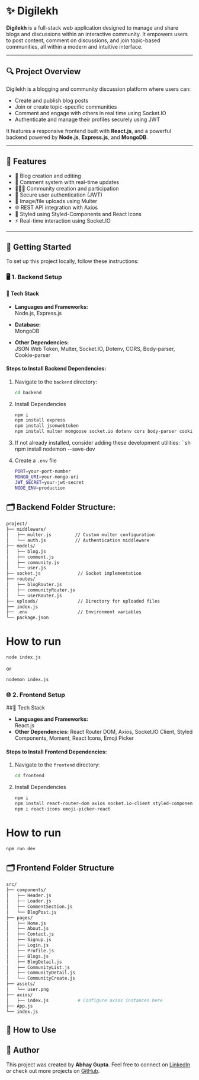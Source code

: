 # ✨ Digilekh

**Digilekh** is a full-stack web application designed to manage and share blogs and discussions within an interactive community. It empowers users to post content, comment on discussions, and join topic-based communities, all within a modern and intuitive interface.

---

## 🔍 Project Overview

Digilekh is a blogging and community discussion platform where users can:
- Create and publish blog posts
- Join or create topic-specific communities
- Comment and engage with others in real time using Socket.IO
- Authenticate and manage their profiles securely using JWT

It features a responsive frontend built with **React.js**, and a powerful backend powered by **Node.js**, **Express.js**, and **MongoDB**.

---

## 🚀 Features

- 📝 Blog creation and editing  
- 💬 Comment system with real-time updates  
- 🧑‍🤝‍🧑 Community creation and participation  
- 🔐 Secure user authentication (JWT)  
- 📁 Image/file uploads using Multer  
- 🌐 REST API integration with Axios  
- 🎨 Styled using Styled-Components and React Icons  
- ⚡ Real-time interaction using Socket.IO  

---

## 🚧 Getting Started

To set up this project locally, follow these instructions:

### 🖥️ 1. Backend Setup

#### 🔧 Tech Stack

- **Languages and Frameworks:**  
  Node.js, Express.js

- **Database:**  
  MongoDB

- **Other Dependencies:**  
  JSON Web Token, Multer, Socket.IO, Dotenv, CORS, Body-parser, Cookie-parser

#### Steps to Install Backend Dependencies:
1. Navigate to the `backend` directory:
   ```sh
   cd backend
2. Install Dependencies
   ```sh
   npm i
   npm install express
   npm install jsonwebtoken
   npm install multer mongoose socket.io dotenv cors body-parser cookie-parser
3. If not already installed, consider adding these development utilities:
   ``sh
   npm install nodemon --save-dev

3. Create a `.env` file
   ```sh
   PORT=your-port-number
   MONGO_URI=your-mongo-uri
   JWT_SECRET=your-jwt-secret
   NODE_ENV=production

## 🗂️ Backend Folder Structure:
   ```sh
   project/
   ├── middleware/
   │   ├── multer.js         // Custom multer configuration
   │   └── auth.js           // Authentication middleware
   ├── models/
   │   ├── blog.js
   │   ├── comment.js
   │   ├── community.js
   │   └── user.js
   ├── socket.js              // Socket implementation
   ├── routes/
   │   ├── blogRouter.js
   │   ├── communityRouter.js
   │   └── userRouter.js
   ├── uploads/               // Directory for uploaded files
   ├── index.js
   ├── .env                   // Environment variables
   └── package.json

```
# How to run
  ```sh
  node index.js
```
  or
  ```sh
  nodemon index.js
```

### 🌐 2. Frontend Setup
 ##🔧 Tech Stack
  - **Languages and Frameworks:**  
        React.js
  - **Other Dependencies:**
       React Router DOM, Axios, Socket.IO Client, Styled Components, Moment, React Icons, Emoji Picker

#### Steps to Install Frontend Dependencies:
1. Navigate to the `frontend` directory:
   ```sh
   cd frontend
2. Install Dependencies
   ```sh
   npm i
   npm install react-router-dom axios socket.io-client styled-components moment
   npm i react-icons emoji-picker-react

# How to run
```sh
npm run dev

```

## 🗂️ Frontend Folder Structure
  ```sh
src/
├── components/
│   ├── Header.js
│   ├── Loader.js
│   ├── CommentSection.js
│   └── BlogPost.js
├── pages/
│   ├── Home.js
│   ├── About.js
│   ├── Contact.js
│   ├── Signup.js
│   ├── Login.js
│   ├── Profile.js
│   ├── Blogs.js
│   ├── BlogDetail.js
│   ├── CommunityList.js
│   ├── CommunityDetail.js
│   └── CommunityCreate.js
├── assets/
│   └── user.png
├── axios/
│   ├── index.js           # Configure axios instances here
├── App.js
└── index.js

```
  
## 🎯 How to Use


## 👤 Author
This project was created by **Abhay Gupta**. Feel free to connect on [LinkedIn](https://www.linkedin.com/in/abhay-gupta-1257b6248/) or check out more projects on [GitHub](https://github.com/Abhay-hack/Lumina).
